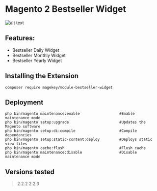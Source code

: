 # Magento 2 Bestseller Widget

![alt text](https://raw.githubusercontent.com/magekey/module-bestseller-widget/master/docs/images/preview.png)

## Features:

- Bestseller Daily Widget
- Bestseller Monthly Widget
- Bestseller Yearly Widget

## Installing the Extension

    composer require magekey/module-bestseller-widget

## Deployment

    php bin/magento maintenance:enable                  #Enable maintenance mode
    php bin/magento setup:upgrade                       #Updates the Magento software
    php bin/magento setup:di:compile                    #Compile dependencies
    php bin/magento setup:static-content:deploy         #Deploys static view files
    php bin/magento cache:flush                         #Flush cache
    php bin/magento maintenance:disable                 #Disable maintenance mode

## Versions tested
> 2.2.2
> 2.2.3
